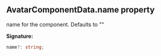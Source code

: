 
## AvatarComponentData.name property

name for the component. Defaults to ""

**Signature:**

```typescript
name?: string;
```
